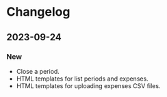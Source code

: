 # Changelog

## 2023-09-24
### New
- Close a period.
- HTML templates for list periods and expenses.
- HTML templates for uploading expenses CSV files.